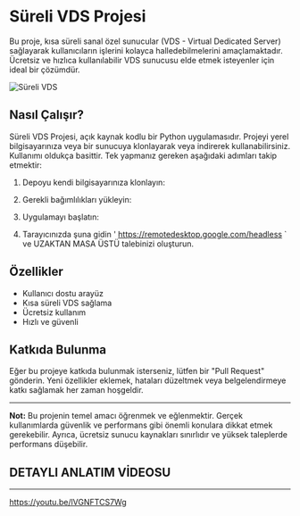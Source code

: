 # Süreli VDS Projesi

Bu proje, kısa süreli sanal özel sunucular (VDS - Virtual Dedicated Server) sağlayarak kullanıcıların işlerini kolayca halledebilmelerini amaçlamaktadır. Ücretsiz ve hızlıca kullanılabilir VDS sunucusu elde etmek isteyenler için ideal bir çözümdür.

![Süreli VDS]( [https://images.app.goo.gl/gX1BLAUMxUqin3mP6] )

## Nasıl Çalışır?

Süreli VDS Projesi, açık kaynak kodlu bir Python uygulamasıdır. Projeyi yerel bilgisayarınıza veya bir sunucuya klonlayarak veya indirerek kullanabilirsiniz. Kullanımı oldukça basittir. Tek yapmanız gereken aşağıdaki adımları takip etmektir:

1. Depoyu kendi bilgisayarınıza klonlayın:


2. Gerekli bağımlılıkları yükleyin:


3. Uygulamayı başlatın:


4. Tarayıcınızda şuna gidin ' https://remotedesktop.google.com/headless ` ve UZAKTAN MASA ÜSTÜ talebinizi oluşturun.

## Özellikler

- Kullanıcı dostu arayüz
- Kısa süreli VDS sağlama
- Ücretsiz kullanım
- Hızlı ve güvenli

## Katkıda Bulunma

Eğer bu projeye katkıda bulunmak isterseniz, lütfen bir "Pull Request" gönderin. Yeni özellikler eklemek, hataları düzeltmek veya belgelendirmeye katkı sağlamak her zaman hoşgeldir.

---

**Not:** Bu projenin temel amacı öğrenmek ve eğlenmektir. Gerçek kullanımlarda güvenlik ve performans gibi önemli konulara dikkat etmek gerekebilir. Ayrıca, ücretsiz sunucu kaynakları sınırlıdır ve yüksek taleplerde performans düşebilir.

## DETAYLI ANLATIM VİDEOSU 
----
https://youtu.be/lVGNFTCS7Wg
